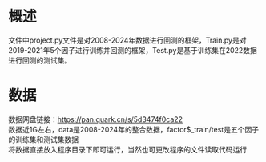 # 概述
文件中project.py文件是对2008-2024年数据进行回测的框架，Train.py是对2019-2021年5个因子进行训练并回测的框架，Test.py是基于训练集在2022数据进行回测的测试集。
# 数据
数据网盘链接：https://pan.quark.cn/s/5d3474f0ca22  
数据近1G左右，data是2008-2024年的整合数据，factor$_train/test是五个因子的训练集和测试集数据  
将数据直接放入程序目录下即可运行，当然也可更改程序的文件读取代码运行
